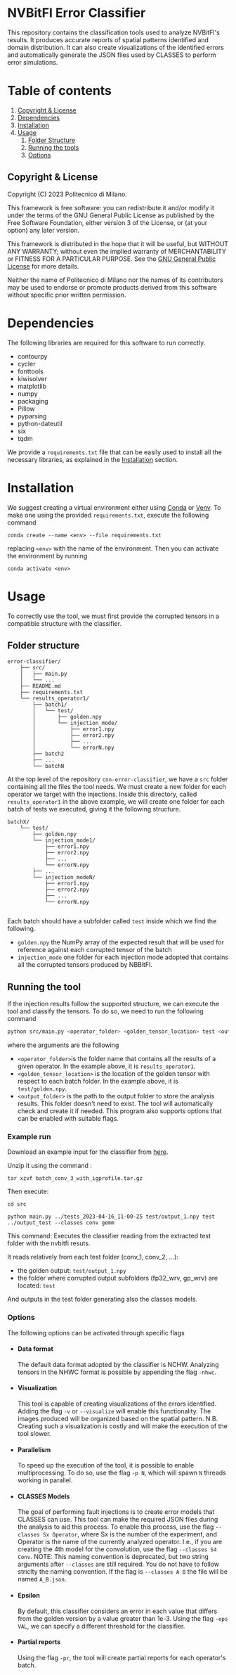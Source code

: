 # NVBitFI Error Classifier
This repository contains the classification tools used to analyze NVBitFI's results. It produces accurate reports of spatial patterns identified and domain distribution. It can also create visualizations of the identified errors and automatically generate the JSON files used by CLASSES to perform error simulations.

# Table of contents

1. [Copyright & License](#copyright--license)
2. [Dependencies](#dependencies)
3. [Installation](#installation)
4. [Usage](#usage)
    1. [Folder Structure](#folder-structure)
    2. [Running the tools](#running-the-tool)
    3. [Options](#options)

## Copyright & License

Copyright (C) 2023 Politecnico di Milano.

This framework is free software: you can redistribute it and/or modify it under the terms of the GNU General Public License as published by the Free Software Foundation, either version 3 of the License, or (at your option) any later version.

This framework is distributed in the hope that it will be useful, but WITHOUT ANY WARRANTY; without even the implied warranty of MERCHANTABILITY or FITNESS FOR A PARTICULAR PURPOSE. See the [GNU General Public License](https://www.gnu.org/licenses/) for more details.

Neither the name of Politecnico di Milano nor the names of its contributors may be used to endorse or promote products derived from this software without specific prior written permission.

# Dependencies 
The following libraries are required for this software to run correctly. 

* contourpy
* cycler
* fonttools
* kiwisolver
* matplotlib
* numpy
* packaging
* Pillow
* pyparsing
* python-dateutil
* six
* tqdm

We provide a `requirements.txt` file that can be easily used to install all the necessary libraries, as explained in the [Installation](#installation) section.

# Installation 
We suggest creating a virtual environment either using [Conda](https://docs.conda.io/en/latest/) or [Venv](https://docs.python.org/3/library/venv.html).
To make one using the provided `requirements.txt`, execute the following command
```
conda create --name <env> --file requirements.txt
```
replacing `<env>` with the name of the environment. Then you can activate the environment by running 
```
conda activate <env>
```

# Usage
To correctly use the tool, we must first provide the corrupted tensors in a compatible structure with the classifier.

## Folder structure
```
error-classifier/
    ├── src/
    │   ├── main.py
    │   └── ...
    ├── README.md
    ├── requirements.txt
    └── results_operator1/
        ├── batch1/
        │   └── test/
        │       ├── golden.npy
        │       └── injection_mode/
        │           ├── error1.npy
        │           ├── error2.npy
        │           ├── ...
        │           └── errorN.npy
        ├── batch2
        ├── ...
        └── batchN
```
At the top level of the repository `cnn-error-classifier`, we have a `src` folder containing all the files the tool needs.
We must create a new folder for each operator we target with the injections. Inside this directory, called `results_operator1` in the above example, we will create one folder for each batch of tests we executed, giving it the following structure.
```
batchX/
    └── test/
        ├── golden.npy
        └── injection_mode1/
            ├── error1.npy
            ├── error2.npy
            ├── ...
            └── errorN.npy
        ├── ...
        └── injection_modeN/
            ├── error1.npy
            ├── error2.npy
            ├── ...
            └── errorN.npy
        
```
Each batch should have a subfolder called `test` inside which we find the following.
* `golden.npy` the NumPy array of the expected result that will be used for reference against each corrupted tensor of the batch
* `injection_mode` one folder for each injection mode adopted that contains all the corrupted tensors produced by NBBitFI.

## Running the tool
If the injection results follow the supported structure, we can execute the tool and classify the tensors. To do so, we need to run the following command

```bash
python src/main.py <operator_folder> <golden_tensor_location> test <output_folder> <options>
```

where the arguments are the following
* `<operator_folder>`is the folder name that contains all the results of a given operator. In the example above, it is `results_operator1`.
* `<golden_tensor_location>` is the location of the golden tensor with respect to each batch folder. In the example above, it is `test/golden.npy`. 
* `<output_folder>` is the path to the output folder to store the analysis results. This folder doesn't need to exist. The tool will automatically check and create it if needed.
This program also supports options that can be enabled with suitable flags.

### Example run

Download an example input for the classifier from [here](https://miele.faculty.polimi.it/batch_conv_3_with_igprofile.tar.gz).

Unzip it using the command :
```
tar xzvf batch_conv_3_with_igprofile.tar.gz 
```

Then execute:
```
cd src
```

```
python main.py ../tests_2023-04-16_11-00-25 test/output_1.npy test ../output_test --classes conv gemm
```


This command:
Executes the classifier reading from the extracted test folder with the nvbitfi resuts.

It reads relatively from each test folder (conv_1, conv_2, ...):
* the golden output: ``test/output_1.npy``  
* the folder where corrupted output subfolders (fp32_wrv, gp_wrv) are located: ``test``

And outputs in the test folder generating also the classes models. 

### Options
The following options can be activated through specific flags
* #### **Data format**
    The default data format adopted by the classifier is  NCHW. Analyzing tensors in the NHWC format is possible by appending the flag `-nhwc`. 
* #### **Visualization**
    This tool is capable of creating visualizations of the errors identified. Adding the flag `-v` or `--visualize` will enable this functionality. The images produced will be organized based on the spatial pattern. 
    N.B. Creating such a visualization is costly and will make the execution of the tool slower.
* #### **Parallelism**
    To speed up the execution of the tool, it is possible to enable multiprocessing. To do so, use the flag `-p N`, which will spawn `N` threads working in parallel. 
* #### **CLASSES Models**
    The goal of performing fault injections is to create error models that CLASSES can use. This tool can make the required JSON files during the analysis to aid this process. To enable this process, use the flag `--classes Sx Operator`, where Sx is the number of the experiment, and Operator is the name of the currently analyzed operator. I.e., if you are creating the 4th model for the convolution, use the flag `--classes S4 Conv`. NOTE: This naming convention is deprecated, but two string arguments after `--classes` are still required. You do not have to follow striclty the naming convention. If the flag is `--classes A B` the file will be named `A_B.json`.
* #### **Epsilon**
    By default, this classifier considers an error in each value that differs from the golden version by a value greater than 1e-3. Using the flag `-eps VAL`, we can specify a different threshold for the classifier. 
* #### **Partial reports**
    Using the flag `-pr`, the tool will create partial reports for each operator's batch. 
